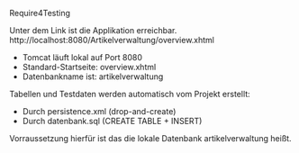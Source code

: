 Require4Testing

Unter dem Link ist die Applikation erreichbar. 
http://localhost:8080/Artikelverwaltung/overview.xhtml

- Tomcat läuft lokal auf Port 8080
- Standard-Startseite: overview.xhtml
- Datenbankname ist: artikelverwaltung

  
Tabellen und Testdaten werden automatisch vom Projekt erstellt:

- Durch persistence.xml (drop-and-create)
- Durch datenbank.sql (CREATE TABLE + INSERT)

Vorraussetzung hierfür ist das die lokale Datenbank artikelverwaltung heißt.
